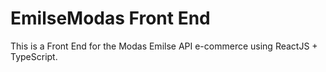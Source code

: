 # EmilseModas Front End

This is a Front End for the Modas Emilse API e-commerce using ReactJS + TypeScript.
